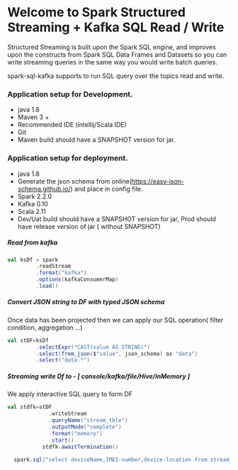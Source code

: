 
#   Welcome to Spark Structured Streaming + Kafka  SQL Read / Write

Structured Streaming is built upon the Spark SQL engine, and improves upon the constructs from Spark SQL Data Frames and Datasets so you can write streaming queries in the same way you would write batch queries.

spark-sql-kafka supports to run SQL query over the topics read and write.


### Application setup for Development.

-  java 1.8
-   Maven 3 +
-   Recommended IDE (intellij/Scala IDE)
-   Git
-   Maven build should have a SNAPSHOT version for jar.


### Application setup for deployment.

-   java 1.8
-   Generate the json schema from online(https://easy-json-schema.github.io/) and place in config file.
-   Spark 2.2.0
-   Kafka 0.10
-   Scala 2.11
-   Dev/Uat build should have a SNAPSHOT version for jar, Prod should have release version of jar ( without SNAPSHOT)


##### Read from kafka

```scala 
val ksDf = spark
         .readStream
         .format("kafka")
         .options(kafkaConsumerMap)
         .load()
 ```
##### Convert JSON string to DF with typed JSON schema

Once data has been projected then we can apply our SQL operation( filter condition, aggregation ...)

```scala 
val stDF=ksDf
         .selectExpr("CAST(value AS STRING)")
         .select(from_json($"value", json_schema) as "data")
         .select("data.*")
```
         
##### Streaming write Df to - [ console/kafka/file/Hive/inMemory ]

We apply interactive SQL query to form DF

```scala 
val stdfk=stDF
             .writeStream
             .queryName("stream_tble")
             .outputMode("complete")
             .format("memory")
             .start()
           stdfk.awaitTermination()      
           
  spark.sql("select deviceName,IMEI-number,device-location from stream_tble").show(false)
```
      
